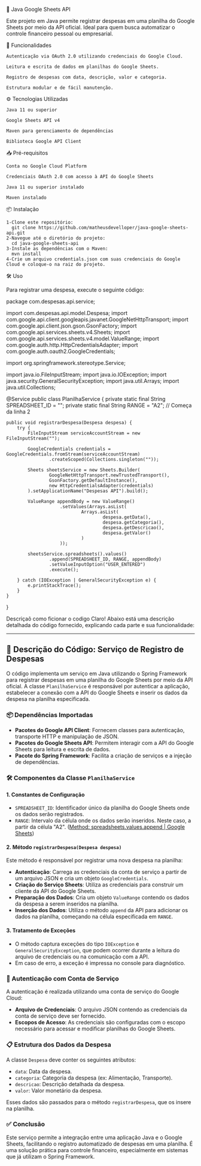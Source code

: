 


🧾 Java Google Sheets API

Este projeto em Java permite registrar despesas em uma planilha do Google Sheets por meio da API oficial.
Ideal para quem busca automatizar o controle financeiro pessoal ou empresarial.

🚀 Funcionalidades

    Autenticação via OAuth 2.0 utilizando credenciais do Google Cloud.

    Leitura e escrita de dados em planilhas do Google Sheets.

    Registro de despesas com data, descrição, valor e categoria.

    Estrutura modular e de fácil manutenção.

⚙️ Tecnologias Utilizadas

    Java 11 ou superior

    Google Sheets API v4

    Maven para gerenciamento de dependências

    Biblioteca Google API Client

📥 Pré-requisitos

    Conta no Google Cloud Platform

    Credenciais OAuth 2.0 com acesso à API do Google Sheets

    Java 11 ou superior instalado

    Maven instalado​

📦 Instalação

    1-Clone este repositório:
      git clone https://github.com/matheusdevelloper/java-google-sheets-api.git
    2-Navegue até o diretório do projeto:
      cd java-google-sheets-api
    3-Instale as dependências com o Maven: 
      mvn install
    4-Crie um arquivo credentials.json com suas credenciais do Google Cloud e coloque-o na raiz do projeto.

🛠️ Uso

   Para registrar uma despesa, execute o seguinte código:

   package com.despesas.api.service;

import com.despesas.api.model.Despesa;
import com.google.api.client.googleapis.javanet.GoogleNetHttpTransport;
import com.google.api.client.json.gson.GsonFactory;
import com.google.api.services.sheets.v4.Sheets;
import com.google.api.services.sheets.v4.model.ValueRange;
import com.google.auth.http.HttpCredentialsAdapter;
import com.google.auth.oauth2.GoogleCredentials;

import org.springframework.stereotype.Service;

import java.io.FileInputStream;
import java.io.IOException;
import java.security.GeneralSecurityException;
import java.util.Arrays;
import java.util.Collections;


@Service
public class PlanilhaService {
    private static final String SPREADSHEET_ID = "";
    private static final String RANGE = "A2"; // Começa da linha 2

    public void registrarDespesa(Despesa despesa) {
        try {
            FileInputStream serviceAccountStream = new FileInputStream("");

            GoogleCredentials credentials = GoogleCredentials.fromStream(serviceAccountStream)
                    .createScoped(Collections.singleton(""));

            Sheets sheetsService = new Sheets.Builder(
                    GoogleNetHttpTransport.newTrustedTransport(),
                    GsonFactory.getDefaultInstance(),
                    new HttpCredentialsAdapter(credentials)
            ).setApplicationName("Despesas API").build();

            ValueRange appendBody = new ValueRange()
                        .setValues(Arrays.asList(
                                Arrays.asList(
                                        despesa.getData(),
                                        despesa.getCategoria(),
                                        despesa.getDescricao(),
                                        despesa.getValor()
                                )
                        ));

            sheetsService.spreadsheets().values()
                    .append(SPREADSHEET_ID, RANGE, appendBody)
                    .setValueInputOption("USER_ENTERED")
                    .execute();

        } catch (IOException | GeneralSecurityException e) {
            e.printStackTrace();
        }
    }

}

Descriçaõ como ficionar o codigo
Claro! Abaixo está uma descrição detalhada do código fornecido, explicando cada parte e sua funcionalidade:

---

## 🧾 Descrição do Código: Serviço de Registro de Despesas

O código implementa um serviço em Java utilizando o Spring Framework para registrar despesas em uma planilha do Google Sheets por meio da API oficial. A classe `PlanilhaService` é responsável por autenticar a aplicação, estabelecer a conexão com a API do Google Sheets e inserir os dados da despesa na planilha especificada.

### 📦 Dependências Importadas

- **Pacotes do Google API Client**: Fornecem classes para autenticação, transporte HTTP e manipulação de JSON.
- **Pacotes do Google Sheets API**: Permitem interagir com a API do Google Sheets para leitura e escrita de dados.
- **Pacote do Spring Framework**: Facilita a criação de serviços e a injeção de dependências.

### 🛠️ Componentes da Classe `PlanilhaService`

#### 1. **Constantes de Configuração**

- `SPREADSHEET_ID`: Identificador único da planilha do Google Sheets onde os dados serão registrados.
- `RANGE`: Intervalo da célula onde os dados serão inseridos. Neste caso, a partir da célula "A2". ([Method: spreadsheets.values.append | Google Sheets](https://developers.google.com/sheets/api/reference/rest/v4/spreadsheets.values/append?utm_source=chatgpt.com))

#### 2. **Método `registrarDespesa(Despesa despesa)`**

Este método é responsável por registrar uma nova despesa na planilha:

- **Autenticação**: Carrega as credenciais da conta de serviço a partir de um arquivo JSON e cria um objeto `GoogleCredentials`.
- **Criação do Serviço Sheets**: Utiliza as credenciais para construir um cliente da API do Google Sheets.
- **Preparação dos Dados**: Cria um objeto `ValueRange` contendo os dados da despesa a serem inseridos na planilha.
- **Inserção dos Dados**: Utiliza o método `append` da API para adicionar os dados na planilha, começando na célula especificada em `RANGE`.

#### 3. **Tratamento de Exceções**

- O método captura exceções do tipo `IOException` e `GeneralSecurityException`, que podem ocorrer durante a leitura do arquivo de credenciais ou na comunicação com a API.
- Em caso de erro, a exceção é impressa no console para diagnóstico.

### 🔐 Autenticação com Conta de Serviço

A autenticação é realizada utilizando uma conta de serviço do Google Cloud:

- **Arquivo de Credenciais**: O arquivo JSON contendo as credenciais da conta de serviço deve ser fornecido.
- **Escopos de Acesso**: As credenciais são configuradas com o escopo necessário para acessar e modificar planilhas do Google Sheets.

### 📋 Estrutura dos Dados da Despesa

A classe `Despesa` deve conter os seguintes atributos:

- `data`: Data da despesa.
- `categoria`: Categoria da despesa (ex: Alimentação, Transporte).
- `descricao`: Descrição detalhada da despesa.
- `valor`: Valor monetário da despesa.

Esses dados são passados para o método `registrarDespesa`, que os insere na planilha.

### ✅ Conclusão

Este serviço permite a integração entre uma aplicação Java e o Google Sheets, facilitando o registro automatizado de despesas em uma planilha. É uma solução prática para controle financeiro, especialmente em sistemas que já utilizam o Spring Framework.



   
